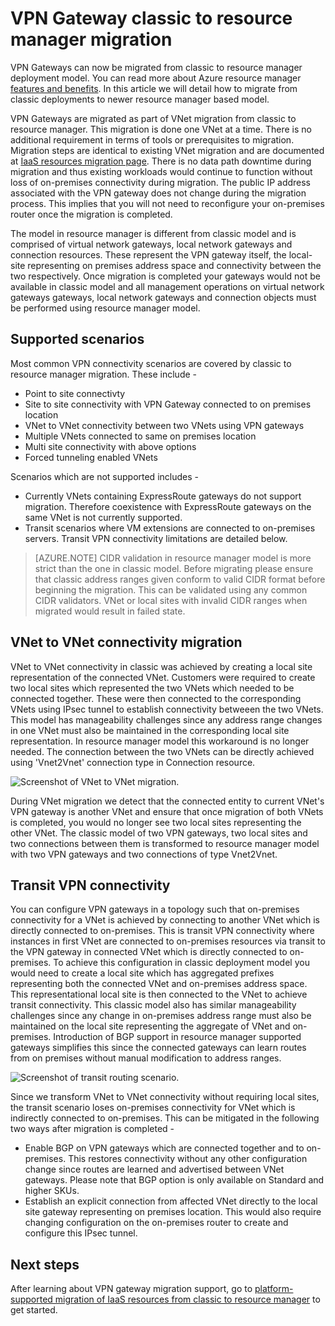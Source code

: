 <properties
   pageTitle="VPN Gateway Classic to Resource Manager Migration | Microsoft Azure"
   description="This page provides an overview of the VPN Gateway Classic to Resource Manager migration."
   documentationCenter="na"
   services="vpn-gateway"
   authors="amsriva"
   manager="rossort"
   editor="amsriva"/>
<tags
   ms.service="vpn-gateway"
   ms.devlang="na"
   ms.topic="article"
   ms.tgt_pltfrm="na"
   ms.workload="infrastructure-services"
   ms.date="10/28/2016"
   ms.author="amsriva"/>

# VPN Gateway classic to resource manager migration

VPN Gateways can now be migrated from classic to resource manager deployment model. You can read more about Azure resource manager [features and benefits](../azure-resource-manager/resource-group-overview.md). In this article we will detail how to migrate from classic deployments to newer resource manager based model. 

VPN Gateways are migrated as part of VNet migration from classic to resource manager. This migration is done one VNet at a time. There is no additional requirement in terms of tools or prerequisites to migration. Migration steps are identical to existing VNet migration and are documented at [IaaS resources migration page](../virtual-machines/virtual-machines-windows-ps-migration-classic-resource-manager.md). There is no data path downtime during migration and thus existing workloads would continue to function without loss of  on-premises connectivity during migration. The public IP address associated with the VPN gateway does not change during the migration process. This implies that you will not need to reconfigure your on-premises router once the migration is completed.  

The model in resource manager is different from classic model and is comprised of virtual network gateways, local network gateways and connection resources. These represent the VPN gateway itself, the local-site representing on premises address space and connectivity between the two respectively. Once migration is completed your gateways would not be available in classic model and all management operations on virtual network gateways gateways, local network gateways and connection objects must be performed using resource manager model.

## Supported scenarios

Most common VPN connectivity scenarios are covered by classic to resource manager migration. These include -

- Point to site connectivty
- Site to site connectivity with VPN Gateway connected to on premises location
- VNet to VNet connectivity between two VNets using VPN gateways
- Multiple VNets connected to same on premises location
- Multi site connectivity with above options
- Forced tunneling enabled VNets

Scenarios which are not supported includes -  

- Currently VNets containing ExpressRoute gateways do not support migration. Therefore coexistence with ExpressRoute gateways on the same VNet is not currently supported.
- Transit scenarios where VM extensions are connected to on-premises servers. Transit VPN connectivity limitations are detailed below.

>[AZURE.NOTE] CIDR validation in resource manager model is more strict than the one in classic model. Before migrating please ensure that classic address ranges given conform to valid CIDR format before beginning the migration. This can be validated using any common CIDR validators. VNet or local sites with invalid CIDR ranges when migrated would result in failed state.


## VNet to VNet connectivity migration

VNet to VNet connectivity in classic was achieved by creating a local site representation of the connected VNet. Customers were required to create two local sites which represented the two VNets which needed to be connected together. These were then connected to the corresponding VNets using IPsec tunnel to establish connectivity betweeen the two VNets. This model has manageability challenges since any address range changes in one VNet must also be maintained in the corresponding local site representation. In resource manager model this workaround is no longer needed. The connection between the two VNets can be directly achieved using 'Vnet2Vnet' connection type in Connection resource. 

![Screenshot of VNet to VNet migration.](./media/vpn-gateway-migration/migration1.png)

During VNet migration we detect that the connected entity to current VNet's VPN gateway is another VNet and ensure that once migration of both VNets is completed, you would no longer see two local sites representing the other VNet. The classic model of two VPN gateways, two local sites and two connections between them is transformed to resource manager model with two VPN gateways and two connections of type Vnet2Vnet.

## Transit VPN connectivity

You can configure VPN gateways in a topology such that on-premises connectivity for a VNet is achieved by connecting to another VNet which is directly connected to on-premises. This is transit VPN connectivity where instances in first VNet are connected to on-premises resources via transit to the VPN gateway in connected VNet which is directly connected to on-premises. To achieve this configuration in classic deployment model you would need to create a local site which has aggregated prefixes representing both the connected VNet and on-premises address space. This representational local site is then connected to the VNet to achieve transit connectivity. This classic model also has similar manageability challenges since any change in on-premises address range must also be maintained on the local site representing the aggregate of VNet and on-premises. Introduction of BGP support in resource manager supported gateways simplifies this since the connected gateways can learn routes from on premises without manual modification to address ranges. 

![Screenshot of transit routing scenario.](./media/vpn-gateway-migration/migration2.png)

Since we transform VNet to VNet connectivity without requiring local sites, the transit scenario loses on-premises connectivity for VNet which is indirectly connected to on-premises. This can be mitigated in the following two ways after migration is completed - 

- Enable BGP on VPN gateways which are connected together and to on-premises. This restores connectivity without any other configuration change since routes are learned and advertised between VNet gateways. Please note that BGP option is only available on Standard and higher SKUs.
- Establish an explicit connection from affected VNet directly to the local site gateway representing on premises location. This would also require changing configuration on the on-premises router to create and configure this IPsec tunnel.


## Next steps

After learning about VPN gateway migration support, go to [platform-supported migration of IaaS resources from classic to resource manager](../virtual-machines/virtual-machines-windows-ps-migration-classic-resource-manager.md) to get started.
